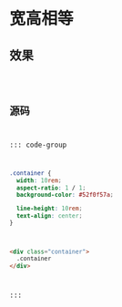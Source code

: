 
<script setup>
import Code from '../宽高相等.vue'
</script>

# 宽高相等

## 效果

<Code />

## 源码

::: code-group
```css
.container {
  width: 10rem;
  aspect-ratio: 1 / 1;
  background-color: #52f0f57a;

  line-height: 10rem;
  text-align: center;
}
```

```html
<div class="container">
  .container
</div>
```
:::
